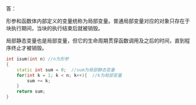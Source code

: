 答：

形参和函数体内部定义的变量统称为局部变量。普通局部变量对应的对象只存在于块执行期间，当块的执行结束后就被销毁。

局部静态变量也是局部变量，但它的生命周期贯穿函数调用及之后的时间，直到程序终止才被销毁。



```cpp
int isum(int n)	//n为形参
{
    static int sum = 0;  //sum为局部静态变量
    for(int k = 1; k < n; k++){  //k为局部变量
        sum += k;
    }
    return sum;
}
```

